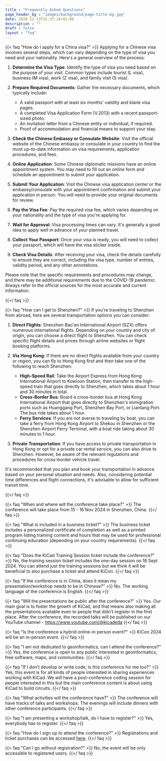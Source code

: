 ```yaml
---
title : "Frequently Asked Questions"
page_header_bg : "images/background/page-title-bg.jpg"
date: 2020-12-13T15:37:24+02:00
description : ""
draft : false
layout : "faq"
---
```



{{< faq "How do I apply for a China visa?" >}}
Applying for a Chinese visa involves several steps, which can vary depending on the type of visa you need and your nationality. Here's a general overview of the process:

1. **Determine the Visa Type**: Identify the type of visa you need based on the purpose of your visit. Common types include tourist (L visa), business (M visa), work (Z visa), and family visit (S visa).

2. **Prepare Required Documents**: Gather the necessary documents, which typically include:
   - A valid passport with at least six months' validity and blank visa pages.
   - A completed Visa Application Form (V.2013) with a recent passport-sized photo.
   - An invitation letter from a Chinese entity or individual, if required.
   - Proof of accommodation and financial means to support your stay.

3. **Check the Chinese Embassy or Consulate Website**: Visit the official website of the Chinese embassy or consulate in your country to find the most up-to-date information on visa requirements, application procedures, and fees.

4. **Online Application**: Some Chinese diplomatic missions have an online appointment system. You may need to fill out an online form and schedule an appointment to submit your application.

5. **Submit Your Application**: Visit the Chinese visa application center or the embassy/consulate with your appointment confirmation and submit your application in person. You will need to provide your original documents for review.

6. **Pay the Visa Fee**: Pay the required visa fee, which varies depending on your nationality and the type of visa you're applying for.

7. **Wait for Approval**: Visa processing times can vary. It's generally a good idea to apply well in advance of your planned travel.

8. **Collect Your Passport**: Once your visa is ready, you will need to collect your passport, which will have the visa sticker inside.

9. **Check Visa Details**: After receiving your visa, check the details carefully to ensure they are correct, including the visa type, number of entries, validity period, and any other annotations.

Please note that the specific requirements and procedures may change, and there may be additional requirements due to the COVID-19 pandemic. Always refer to the official sources for the most accurate and current information.


{{</ faq >}}


{{< faq "How can I get to Shenzhen?" >}}
If you're traveling to Shenzhen from abroad, here are several transportation options you can consider:

1. **Direct Flights**: Shenzhen Bao'an International Airport (SZX) offers numerous international flights. Depending on your country and city of origin, you can choose a direct flight to Shenzhen. You can check specific flight details and prices through airline websites or flight booking platforms.

2. **Via Hong Kong**: If there are no direct flights available from your country or region, you can fly to Hong Kong first and then take one of the following to reach Shenzhen:
   - **High-Speed Rail**: Take the Airport Express from Hong Kong International Airport to Kowloon Station, then transfer to the high-speed train that goes directly to Shenzhen, which takes about 1 hour and 30 minutes in total.
   - **Cross-Border Bus**: Board a cross-border bus at Hong Kong International Airport that goes directly to Shenzhen's immigration ports such as Huanggang Port, Shenzhen Bay Port, or Liantang Port. The bus ride takes about 1 hour.
   - **Ferry Services**: If you are not averse to traveling by boat, you can take a ferry from Hong Kong Airport to Shekou in Shenzhen or the Shenzhen Airport Ferry Terminal, with a boat ride taking about 30 minutes to 1 hour.

3. **Private Transportation**: If you have access to private transportation in Hong Kong or opt for a private car rental service, you can also drive to Shenzhen. However, be aware of the relevant regulations and procedures for cross-border vehicle travel.

It's recommended that you plan and book your transportation in advance based on your personal situation and needs. Also, considering potential time differences and flight connections, it's advisable to allow for sufficient transit time.


{{</ faq >}}


{{< faq "When and where will the conference take place?" >}}
The conference will take place from 15 - 16 Nov 2024 in Shenzhen, China.
{{</ faq >}}

{{< faq "What is included in a business ticket?" >}}
The business ticket includes a personalized certificate of completion as well
as a printed program listing training content and hours that may be used for
professional continuing education (depending on your country requirements).
{{</ faq >}}

{{< faq "Does the KiCad Training Session ticket include the conference?" >}}
No, the training session ticket includes the one-day session on 18 Sept 2024.  You can
attend just the training sessions but we think it will be beneficial to also purchase
a ticket and attend KiCon.
{{</ faq >}}

{{< faq "If the conference is in China, does it mean my presentation/workshop needs to be in Chinese?" >}}
No. The working language of the conference is English.
{{</ faq >}}

{{< faq "Will the presentations be public after the conference?" >}}
Yes. Our main goal is to foster the growth of KiCad, and that means also making all the presentations available even to people that didn’t register in the first place. After the conference, the recorded talks will be published on our YouTube channel - https://www.youtube.com/@kicadeda
{{</ faq >}}

{{< faq "Is the conference a hybrid online-in person event?" >}}
KiCon 2024 will be an in-person event.
{{</ faq >}}

{{< faq "I am not dedicated to geoinformatics, can I attend the conference?" >}}
Yes, the conference is open to any public interested in geoinformatics, free software, maps, and communities.
{{</ faq >}}

{{< faq "If I don’t develop or write code, is this conference for me too?" >}}
Yes, this event is for all kinds of people interested in sharing experiences working
with KiCad.  We will have a post-conference coding session for people interested in this
but the main conference content is about using KiCad to build circuits.
{{</ faq >}}

{{< faq "What activities will the conference have?" >}}
The conference will have tracks of talks and workshops.  The evenings will include
dinners with other conference participants.
{{</ faq >}}

{{< faq "I am presenting a workshop/talk, do I have to register?" >}}
Yes, everybody has to register.
{{</ faq >}}

{{< faq "How do I sign up to attend the conference?" >}}
Registrations and ticket purchases can be accessed [here](https://pretix.eu/kicad/kiconasia2024/).
{{</ faq >}}

{{< faq "Can I go without registration?" >}}
No, the event will be only accessible to registered users.
{{</ faq >}}
